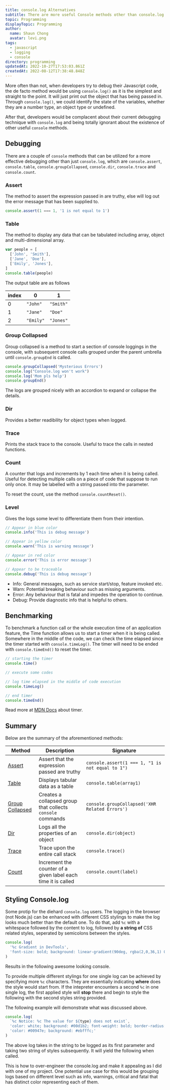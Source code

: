 ```yaml
---
title: console.log Alternatives
subtitle: There are more useful Console methods other than console.log
topic: Programming
displayTopic: Programming
author:
  name: Shaun Chong
  avatar: levi.png
tags:
  - javascript
  - logging
  - console
directory: programming
updatedAt: 2022-10-27T17:53:03.861Z
createdAt: 2022-08-12T17:38:48.848Z
---
```


More often than not, when developers try to debug their Javascript code, the de facto method would be using `console.log()` as it is the simplest and straight to the point. It will just print out the object that has being passed in. Through `console.log()`, we could identify the state of the variables, whether they are a number type, an object type or undefined.

After that, developers would be complacent about their current debugging technique with `console.log` and being totally ignorant about the existence of other useful `console` methods.

## Debugging

There are a couple of `console` methods that can be utilized for a more effective debugging other than just `console.log`, which are `console.assert`, `console.table`, `console.groupCollapsed`, `console.dir`, `console.trace` and `console.count`.

### Assert

The method to assert the expression passed in are truthy, else will log out the error message that has been supplied to.

```js
console.assert(1 === 1, '1 is not equal to 1')
```

### Table

The method to display any data that can be tabulated including array, object and multi-dimensional array.

```js
var people = [
  ['John', 'Smith'],
  ['Jane', 'Doe'],
  ['Emily', 'Jones'],
]
console.table(people)
```

The output table are as follows

| index | 0         | 1         |
| ----- | --------- | --------- |
| 0     | `"John"`  | `"Smith"` |
| 1     | `"Jane"`  | `"Doe"`   |
| 2     | `"Emily"` | `"Jones"` |

### Group Collapsed

Group collapsed is a method to start a section of console loggings in the console, with subsequent console calls grouped under the parent umbrella until `console.groupEnd` is called.

```js
console.groupCollapsed('Mysterious Errors')
console.log("Console.log won't work")
console.log('Mom pls help')
console.groupEnd()
```

The logs are grouped nicely with an accordion to expand or collapse the details.

<v-img src="console-log-alternatives/Pasted image 20220727005927.png" alt="" border></v-img>

### Dir

Provides a better readibility for object types when logged.

<v-img src="console-log-alternatives/Pasted image 20220804232456.png" alt="" border></v-img>

### Trace

Prints the stack trace to the console. Useful to trace the calls in nested functions.

### Count

A counter that logs and increments by 1 each time when it is being called. Useful for detecting multiple calls on a piece of code that suppose to run only once. It may be labelled with a string passed into the parameter.

To reset the count, use the method `console.countReset()`.

### Level

Gives the logs some level to differentiate them from their intention.

```js
// Appear in blue color
console.info('This is debug message')

// Appear in yellow color
console.warn('This is warning message')

// Appear in red color
console.error('This is error message')

// Appear to be traceable
console.debug('This is debug message')
```

- Info: General messages, such as service start/stop, feature invoked etc.
- Warn: Potential breaking behaviour such as missing arguments.
- Error: Any behaviour that is fatal and impedes the operation to continue.
- Debug: Provide diagnostic info that is helpful to others.

## Benchmarking

To benchmark a function call or the whole execution time of an application feature, the Time function allows us to start a timer when it is being called. Somewhere in the middle of the code, we can check the time elapsed since the timer started with `console.timeLog()`. The timer will need to be ended with `console.timeEnd()` to reset the timer.

```js
// starting the timer
console.time()

// execute some codes

// log time elapsed in the middle of code execution
console.timeLog()

// end timer
console.timeEnd()
```

Read more at [MDN Docs](https://developer.mozilla.org/en-US/docs/Web/API/console/time) about timer.

## Summary

Below are the summary of the aforementioned methods:

| Method                                                                                     | Description                                                   | Signature                                        |
| ------------------------------------------------------------------------------------------ | ------------------------------------------------------------- | ------------------------------------------------ |
| [Assert](https://developer.mozilla.org/en-US/docs/Web/API/console/assert)                  | Assert that the expression passed are truthy                  | `console.assert(1 === 1, "1 is not equal to 1")` |
| [Table](https://developer.mozilla.org/en-US/docs/Web/API/console/table)                    | Displays tabular data as a table                              | `console.table(array1)`                          |
| [Group Collapsed](https://developer.mozilla.org/en-US/docs/Web/API/console/groupCollapsed) | Creates a collapsed group that collects `console` commands    | `console.groupCollapsed('XHR Related Errors')`   |
| [Dir](https://developer.mozilla.org/en-US/docs/Web/API/console/dir)                        | Logs all the properties of an object                          | `console.dir(object)`                            |
| [Trace](https://developer.mozilla.org/en-US/docs/Web/API/console/trace)                    | Trace upon the entire call stack                              | `console.trace()`                                |
| [Count](https://developer.mozilla.org/en-US/docs/Web/API/console/count)                    | Increment the counter of a given label each time it is called | `console.count(label)`                           |

## Styling Console.log

Some protip for the diehard `console.log` users. The logging in the browser (not Node.js) can be enhanced with different CSS stylings to make the log looks much better than the default one. To do that, add `%c` with a whitespace followed by the content to log, followed by **a string of** CSS related styles, seperated by semicolons between the styles.

```js
console.log(
  '%c Gradient in DevTools',
  'font-size: bold; background: linear-gradient(90deg, rgba(2,0,36,1) 0%, rgba(9,9,121,1) 35%, rgba(0,212,255,1) 100%); color: white; padding: 3px 7px; border-radius: 5px;'
)
```

Results in the following awesome looking console.

<v-img src="console-log-alternatives/Pasted image 20220727003016.png" alt="" border></v-img>

To provide multiple different stylings for one single log can be achieved by specifying more `%c` characters. They are essentially indicating **where** does the style would start from. If the intepreter encounters a second `%c` in one single log, the first applied style will **stop** there and begin to style the following with the second styles string provided.

The following example will demonstrate what was discussed above.

```js
console.log(
  `%c Notice: %c The value for ${type} does not exist`,
  'color: white; background: #00d1b2; font-weight: bold; border-radius: 2px; ',
  'color: #00947e; background: #ebfffc;'
)
```

The above log takes in the string to be logged as its first parameter and taking two string of styles subsequently. It will yield the following when called.

<v-img src="console-log-alternatives/Pasted image 20220727003901.png" alt="" border></v-img>

This is how to over-engineer the console.log and make it appealing as I did with one of my project. One potential use case for this would be grouping logs based on different level such as info, warnings, critical and fatal that has distinct color representing each of them.

